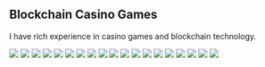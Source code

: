 ## Blockchain Casino Games
I have rich experience in casino games and blockchain technology.

<img  src="./assets/1.png" />
<img  src="./assets/2.png" />
<img  src="./assets/3.png" />
<img  src="./assets/4.png" />
<img  src="./assets/5.png" />
<img  src="./assets/6.png" />
<img  src="./assets/7.png" />
<img  src="./assets/8.png" />
<img  src="./assets/9.png" />
<img  src="./assets/11.png" />
<img  src="./assets/12.png" />
<img  src="./assets/13.png" />
<img  src="./assets/14.png" />
<img  src="./assets/15.png" />
<img  src="./assets/16.png" />
<img  src="./assets/17.png" />
<img  src="./assets/18.png" />
<img  src="./assets/19.png" />
<img  src="./assets/20.png" />

